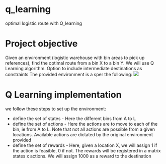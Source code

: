 # q_learning
optimal logistic route with Q_learning


# Project objective

Given an environment (logistic warehouse with bin areas to pick up references), find the optimal route from a bin X to a bin Y.
We will use Q Learning algorithm.
Option to include intermediate destinations as constraints
The provided environment is a sper the following:
![](./asset/environment.png)


# Q Learning implementation
we follow these steps to set up the environment:
- define the set of states - Here the different bins from A to L
- define the set of actions - Here the actions are to move to each of the bin, ie from A to L. Note that not all actions are possible from a given locations. Available actions are dictated by the original environment provided
- define the set of rewards - Here, given a location X, we will assign 1 if the action is feasible, 0 if not. The rewards will be registered in a matrix states x actions. We will assign 1000 as a reward to the destination
